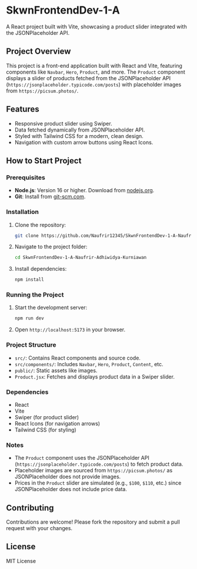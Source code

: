 # SkwnFrontendDev-1-A

A React project built with Vite, showcasing a product slider integrated with the JSONPlaceholder API.

## Project Overview
This project is a front-end application built with React and Vite, featuring components like `Navbar`, `Hero`, `Product`, and more. The `Product` component displays a slider of products fetched from the JSONPlaceholder API (`https://jsonplaceholder.typicode.com/posts`) with placeholder images from `https://picsum.photos/`.

## Features
- Responsive product slider using Swiper.
- Data fetched dynamically from JSONPlaceholder API.
- Styled with Tailwind CSS for a modern, clean design.
- Navigation with custom arrow buttons using React Icons.

## How to Start Project

### Prerequisites
- **Node.js**: Version 16 or higher. Download from [nodejs.org](https://nodejs.org/).
- **Git**: Install from [git-scm.com](https://git-scm.com/).

### Installation
1. Clone the repository:
   ```bash
   git clone https://github.com/Naufrir12345/SkwnFrontendDev-1-A-Naufrir-Adhiwidya-Kurniawan.git
   ```
2. Navigate to the project folder:
   ```bash
   cd SkwnFrontendDev-1-A-Naufrir-Adhiwidya-Kurniawan
   ```
3. Install dependencies:
   ```bash
   npm install
   ```

### Running the Project
1. Start the development server:
   ```bash
   npm run dev
   ```
2. Open `http://localhost:5173` in your browser.

### Project Structure
- `src/`: Contains React components and source code.
- `src/components/`: Includes `Navbar`, `Hero`, `Product`, `Content`, etc.
- `public/`: Static assets like images.
- `Product.jsx`: Fetches and displays product data in a Swiper slider.

### Dependencies
- React
- Vite
- Swiper (for product slider)
- React Icons (for navigation arrows)
- Tailwind CSS (for styling)

### Notes
- The `Product` component uses the JSONPlaceholder API (`https://jsonplaceholder.typicode.com/posts`) to fetch product data.
- Placeholder images are sourced from `https://picsum.photos/` as JSONPlaceholder does not provide images.
- Prices in the `Product` slider are simulated (e.g., `$100`, `$110`, etc.) since JSONPlaceholder does not include price data.

## Contributing
Contributions are welcome! Please fork the repository and submit a pull request with your changes.

## License
MIT License